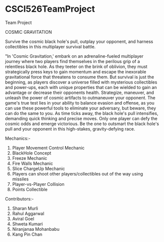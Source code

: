 # CSCI526TeamProject
 Team Project

COSMIC GRAVITATION

Survive the cosmic black hole's pull, outplay your opponent, and harness collectibles in this multiplayer survival battle.

"In 'Cosmic Gravitation,' embark on an adrenaline-fueled multiplayer journey where two players find themselves in the perilous grip of a relentless black hole. As they teeter on the brink of oblivion, they must strategically press keys to gain momentum and escape the inexorable gravitational force that threatens to consume them. But survival is just the beginning, as players discover a universe filled with mysterious collectibles and power-ups, each with unique properties that can be wielded to gain an advantage or decrease their opponents health.
Strategize, maneuver, and unleash the power of cosmic artifacts to outmaneuver your opponent. The game's true test lies in your ability to balance evasion and offense, as you can use these powerful tools to eliminate your adversary, but beware, they can do the same to you. As time ticks away, the black hole's pull intensifies, demanding quick thinking and precise moves.
Only one player can defy the cosmic odds and emerge victorious. Be the one to outsmart the black hole's pull and your opponent in this high-stakes, gravity-defying race.


Mechanics:-
1. Player Movement Control Mechanic
2. BlackHole Concept
3. Freeze Mechanic
4. Fire Walls Mechanic
5. Slice ChargeUp Mechanic
6. Players can shoot other players/collectibles out of the way using missiles
7. Player-vs-Player Collision
8. Points Collectible


Contributors:-
1. Sharan Murli
2. Rahul Aggarwal
3. Aviral Goel
4. Shweta Kumari
5. Niranjanaa Mohanbabu
6. Kang Pin Chan

